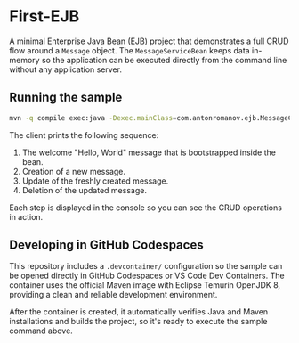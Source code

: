 # First-EJB

A minimal Enterprise Java Bean (EJB) project that demonstrates a full CRUD flow around a `Message` object.
The `MessageServiceBean` keeps data in-memory so the application can be executed directly from the
command line without any application server.

## Running the sample

```bash
mvn -q compile exec:java -Dexec.mainClass=com.antonromanov.ejb.MessageClient
```

The client prints the following sequence:

1. The welcome "Hello, World" message that is bootstrapped inside the bean.
2. Creation of a new message.
3. Update of the freshly created message.
4. Deletion of the updated message.

Each step is displayed in the console so you can see the CRUD operations in action.

## Developing in GitHub Codespaces

This repository includes a `.devcontainer/` configuration so the sample can be opened directly in 
GitHub Codespaces or VS Code Dev Containers. The container uses the official Maven image with 
Eclipse Temurin OpenJDK 8, providing a clean and reliable development environment. 

After the container is created, it automatically verifies Java and Maven installations and builds 
the project, so it's ready to execute the sample command above.
